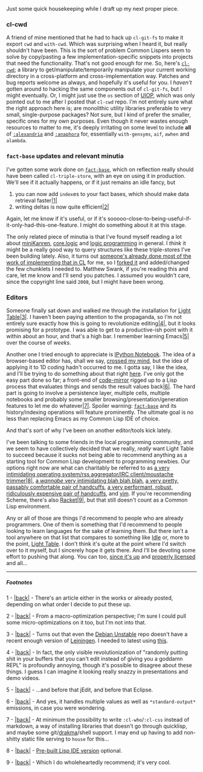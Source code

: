 Just some quick housekeeping while I draft up my next proper piece.

### cl-cwd

A friend of mine mentioned that he had to hack up `cl-git-fs` to make it export `cwd` and `with-cwd`. Which was surprising when I heard it, but really shouldn't have been. This is the sort of problem Common Lispers seem to solve by copy/pasting a few implementation-specific snippets into projects that need the functionality. That's not good enough for me. So, here's [`cl-cwd`](https://github.com/Inaimathi/cl-cwd); a library to get/manipulate/temporarily manipulate your current working directory in a cross-platform and cross-implementation way. Patches and bug reports welcome as always, and hopefully it's useful for you. I *haven't* gotten around to hacking the same components out of `cl-git-fs`, but I might eventually. Or, I might just use the `os` section of [UIOP](http://quickdocs.org/uiop/), which was only pointed out to me after I posted that `cl-cwd` repo. I'm not entirely sure what the right approach here is; are monolithic utility libraries preferable to very small, single-purpose packages? Not sure, but I kind of prefer the smaller, specific ones for my own purposes. Even though it never wastes enough resources to matter to me, it's deeply irritating on some level to include **all** of [`:alexandria`](http://www.cliki.net/Alexandria) and [`:anaphora`](http://www.cliki.net/Anaphora) for, essentially `with-gensyms`, `aif`, `awhen` and `alambda`.

### `fact-base` updates and relevant minutia

I've gotten some work done on [`fact-base`](https://github.com/Inaimathi/fact-base), which on reflection really should have been called `cl-triple-store`, with an eye on using it in production. We'll see if it actually happens, or if it just remains an idle fancy, but


1.   you can now add `index`es to your fact bases, which should make data retrieval faster<a name="note-Thu-Mar-20-195226EDT-2014"></a>[|1|](#foot-Thu-Mar-20-195226EDT-2014)
1.   writing deltas is now quite efficient<a name="note-Thu-Mar-20-195230EDT-2014"></a>[|2|](#foot-Thu-Mar-20-195230EDT-2014)


Again, let me know if it's useful, or if it's sooooo-close-to-being-useful-if-it-only-had-this-one-feature. I might do something about it at this stage.

The only related piece of minutia is that I've found myself reading a lot about [miniKanren](http://minikanren.org/), [core.logic](https://github.com/clojure/core.logic) and [logic programming](https://en.wikipedia.org/wiki/Logic_programming) in general. I *think* it might be a really good way to query structures like these triple-stores I've been building lately. Also, it turns out [someone's already done most of the work of implementing that in CL](http://common-lisp.net/project/cl-kanren-trs/) for me, so I [forked it](https://github.com/Inaimathi/cl-kanren-trs) and added/changed the few chunklets I needed to. Matthew Swank, if you're reading this and care, let me know and I'll send you patches. I assumed you wouldn't care, since the copyright line said `2008`, but I might have been wrong.

### Editors

Someone finally sat down and walked me through the installation for [Light Table](http://www.lighttable.com/)<a name="note-Thu-Mar-20-195232EDT-2014"></a>[|3|](#foot-Thu-Mar-20-195232EDT-2014). I haven't been paying attention to the propaganda, so I'm not entirely sure exactly how this is going to revolutionize editing<a name="note-Thu-Mar-20-195235EDT-2014"></a>[|4|](#foot-Thu-Mar-20-195235EDT-2014), but it looks promising for a prototype. I was able to get to a productive-ish point with it within about an hour, and that's a high bar. I remember learning Emacs<a name="note-Thu-Mar-20-195237EDT-2014"></a>[|5|](#foot-Thu-Mar-20-195237EDT-2014) over the course of *weeks*.

Another one I tried enough to appreciate is [IPython Notebook](http://ipython.org/notebook.html). The idea of a browser-based editor has, shall we say, [crossed my mind](http://langnostic.blogspot.ca/2014/01/update-and-finer-points-of-quasimodes.html), but the idea of applying it to 1D coding hadn't occurred to me. I gotta say, I like the idea, and I'll be trying to do something about that right [here](https://github.com/Inaimathi/cl-notebook). I've only got the easy part done so far; a front-end of [code-mirror](http://codemirror.net/) rigged up to a Lisp process that evaluates things and sends the result values back<a name="note-Thu-Mar-20-195240EDT-2014"></a>[|6|](#foot-Thu-Mar-20-195240EDT-2014). The hard part is going to involve a persistence layer, multiple cells, multiple notebooks and probably some smaller browsing/presentation/generation features to let me do whatever<a name="note-Thu-Mar-20-195242EDT-2014"></a>[|7|](#foot-Thu-Mar-20-195242EDT-2014). Spoiler warning: [`fact-base`](https://github.com/Inaimathi/fact-base) and its history/indexing operations will feature prominently. The ultimate goal is no less than replacing Emacs as my Common Lisp IDE of choice.

And that's sort of why I've been on another editor/tools kick lately.

I've been talking to some friends in the local programming community, and we seem to have collectively decided that we really, *really* want Light Table to succeed because it sucks not being able to recommend anything as a starting tool for Common Lisp development to programming newbies. Our options right now are what can charitably be referred to as [a very intimidating operating system/rss aggregator/IRC client/moustache trimmer](https://www.gnu.org/software/emacs/)<a name="note-Thu-Mar-20-195245EDT-2014"></a>[|8|](#foot-Thu-Mar-20-195245EDT-2014), [a *wannabe* very intimidating blah blah blah](https://www.eclipse.org/), [a very pretty, passably comfortable pair of handcuffs](http://www.sublimetext.com/), [a very performant, robust, ridiculously expensive pair of handcuffs](http://www.lispworks.com/), and [vim](http://stackoverflow.com/questions/94792/using-vim-for-lisp-development). If you're recommending Scheme, there's also [Racket](http://www.racket-lang.org/)<a name="note-Thu-Mar-20-195247EDT-2014"></a>[|9|](#foot-Thu-Mar-20-195247EDT-2014), but that still doesn't count as a Common Lisp environment.

Any or all of those are things I'd recommend to people who are already programmers. One of them is something that I'd recommend to people looking to learn languages for the sake of learning them. But there isn't a tool anywhere on that list that compares to something like [Idle](http://docs.python.org/2/library/idle.html) or, more to the point, [Light Table](http://www.lighttable.com/). I don't think it's quite at the point where I'd switch over to it myself, but I sincerely hope it gets there. And I'll be devoting some effort to pushing that along. You can too, [since it's up](https://github.com/LightTable/LightTable) and [properly licensed](https://github.com/LightTable/LightTable/blob/master/LICENSE.md#gnu-general-public-license) and all...


* * *
##### Footnotes
1 - <a name="foot-Thu-Mar-20-195226EDT-2014"></a>[|back|](#note-Thu-Mar-20-195226EDT-2014) - There's an article either in the works or already posted, depending on what order I decide to put these up.

2 - <a name="foot-Thu-Mar-20-195230EDT-2014"></a>[|back|](#note-Thu-Mar-20-195230EDT-2014) - From a macro-optimization perspective; I'm sure I could pull some micro-optimizations on it too, but I'm not into that.

3 - <a name="foot-Thu-Mar-20-195232EDT-2014"></a>[|back|](#note-Thu-Mar-20-195232EDT-2014) - Turns out that even the [Debian Unstable](https://packages.debian.org/sid/leiningen) repo doesn't have a recent enough version of [Leiningen](https://github.com/technomancy/leiningen). I needed to latest using [this](https://raw.github.com/technomancy/leiningen/stable/bin/lein).

4 - <a name="foot-Thu-Mar-20-195235EDT-2014"></a>[|back|](#note-Thu-Mar-20-195235EDT-2014) - In fact, the only visible revolutionization of "randomly putting shit in your buffers that you can't edit instead of giving you a goddamn REPL" is profoundly annoying, though it's possible to disagree about these things. I guess I can imagine it looking really snazzy in presentations and demo videos.

5 - <a name="foot-Thu-Mar-20-195237EDT-2014"></a>[|back|](#note-Thu-Mar-20-195237EDT-2014) - ...and before that jEdit, and before that Eclipse.

6 - <a name="foot-Thu-Mar-20-195240EDT-2014"></a>[|back|](#note-Thu-Mar-20-195240EDT-2014) - And yes, it handles multiple values as well as `*standard-output*` emissions, in case you were wondering.

7 - <a name="foot-Thu-Mar-20-195242EDT-2014"></a>[|back|](#note-Thu-Mar-20-195242EDT-2014) - At minimum the possibility to write `:cl-who`/`:cl-css` instead of markdown, a way of installing libraries that doesn't go through quicklisp, and maybe some git/[drakma](https://github.com/edicl/drakma)/shell support. I may end up having to add non-shitty static file serving to `house` for this...

8 - <a name="foot-Thu-Mar-20-195245EDT-2014"></a>[|back|](#note-Thu-Mar-20-195245EDT-2014) - [Pre-built Lisp IDE version](http://common-lisp.net/project/lispbox/) optional.

9 - <a name="foot-Thu-Mar-20-195247EDT-2014"></a>[|back|](#note-Thu-Mar-20-195247EDT-2014) - Which I do wholeheartedly recommend; it's very cool.
